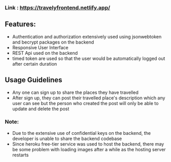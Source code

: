 ### Link : https://travelyfrontend.netlify.app/

## Features:
* Authentication and authorization extensively used using jsonwebtoken and becrypt packages on the backend
* Responsive User Interface
* REST Api used on the backend
* timed token are used so that the user would be automatically logged out after certain duration

## Usage Guidelines
* Any one can sign up to share the places they have travelled 
* After sign up, they can post their travelled place's description which any user can see but the person who created the post will only be able to update and delete the post

### Note: 
* Due to the extensive use of confidential keys on the backend, the developer is unable to share the backend codebase
* Since heroku free-tier service was used to host the backend, there may be some problem with loading images after a while as the hosting server restarts
